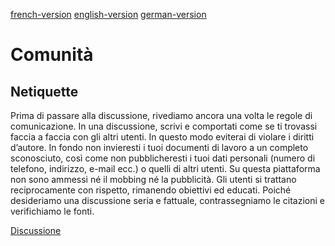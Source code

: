 [french-version](https://github.com/ehealthsuisse/Swiss-SNOMED-Community/blob/main/Netiquette/Netiquette_FR.md)
[english-version](https://github.com/ehealthsuisse/Swiss-SNOMED-Community/blob/main/Netiquette/Netiquette_EN.md)
[german-version](https://github.com/ehealthsuisse/Swiss-SNOMED-Community/blob/main/Netiquette/Netiquette_DE.md) 
# Comunità

## Netiquette
Prima di passare alla discussione, rivediamo ancora una volta le regole di comunicazione. In una discussione, scrivi e comportati come se ti trovassi faccia a faccia con gli altri utenti. In questo modo eviterai di violare i diritti d’autore. In fondo non invieresti i tuoi documenti di lavoro a un completo sconosciuto, così come non pubblicheresti i tuoi dati personali (numero di telefono, indirizzo, e-mail ecc.) o quelli di altri utenti. Su questa piattaforma non sono ammessi né il mobbing né la pubblicità. Gli utenti si trattano reciprocamente con rispetto, rimanendo obiettivi ed educati. Poiché desideriamo una discussione seria e fattuale, contrassegniamo le citazioni e verifichiamo le fonti. 

[Discussione](https://github.com/ehealthsuisse/Swiss-SNOMED-Community/discussions)